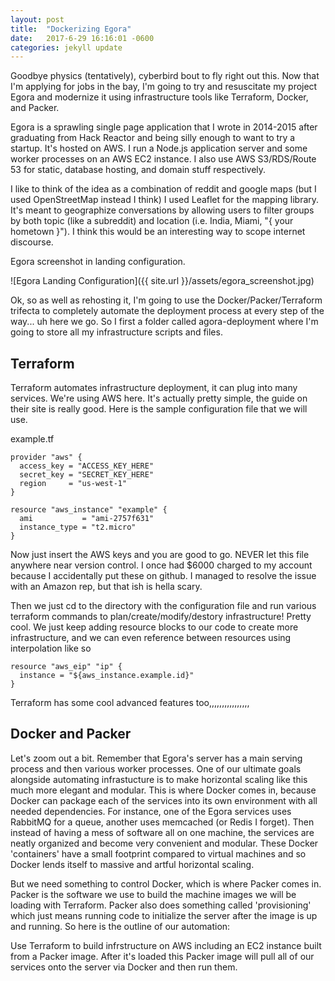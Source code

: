 ```yaml
---
layout: post
title:  "Dockerizing Egora"
date:   2017-6-29 16:16:01 -0600
categories: jekyll update
---
```



Goodbye physics (tentatively), cyberbird bout to fly right out this. Now that I'm applying for jobs in the bay, I'm going to try and resuscitate my project Egora and modernize it using infrastructure tools like Terraform, Docker, and Packer.

Egora is a sprawling single page application that I wrote in 2014-2015 after graduating from Hack Reactor and being silly enough to want to try a startup. It's hosted on AWS. I run a Node.js application server and some worker processes on an AWS EC2 instance. I also use AWS S3/RDS/Route 53 for static, database hosting, and domain stuff respectively. 

I like to think of the idea as a combination of reddit and google maps (but I used OpenStreetMap instead I think) I used Leaflet for the mapping library. It's meant to geographize conversations by allowing users to filter groups by both topic (like a subreddit) and location (i.e. India, Miami, "{ your hometown }"). I think this would be an interesting way to scope internet discourse.

Egora screenshot in landing configuration.

![Egora Landing Configuration]({{ site.url }}/assets/egora_screenshot.jpg)

Ok, so as well as rehosting it, I'm going to use the Docker/Packer/Terraform trifecta to completely automate the deployment process at every step of the way... uh here we go. So I first a folder called agora-deployment where I'm going to store all my infrastructure scripts and files.



## Terraform

Terraform automates infrastructure deployment, it can plug into many services. We're using AWS here. It's actually pretty simple, the guide on their site is really good. Here is the sample configuration file that we will use.

example.tf
```
provider "aws" {
  access_key = "ACCESS_KEY_HERE"
  secret_key = "SECRET_KEY_HERE"
  region     = "us-west-1"
}

resource "aws_instance" "example" {
  ami           = "ami-2757f631"
  instance_type = "t2.micro"
}
```

Now just insert the AWS keys and you are good to go. NEVER let this file anywhere near version control. I once had $6000 charged to my account because I accidentally put these on github. I managed to resolve the issue with an Amazon rep, but that ish is hella scary.

Then we just cd to the directory with the configuration file and run various terraform commands to plan/create/modify/destory infrastructure! Pretty cool. We just keep adding resource blocks to our code to create more infrastructure, and we can even reference between resources using interpolation like so

```
resource "aws_eip" "ip" {
  instance = "${aws_instance.example.id}"
}
```

Terraform has some cool advanced features too,,,,,,,,,,,,,,,,



## Docker and Packer

Let's zoom out a bit. Remember that Egora's server has a main serving process and then various worker processes. One of our ultimate goals alongside automating infrastucture is to make horizontal scaling like this much more elegant and modular. This is where Docker comes in, because Docker can package each of the services into its own environment with all needed dependencies. For instance, one of the Egora services uses RabbitMQ for a queue, another uses memcached (or Redis I forget). Then instead of having a mess of software all on one machine, the services are neatly organized and become very convenient and modular. These Docker 'containers' have a small footprint compared to virtual machines and so Docker lends itself to massive and artful horizontal scaling.

But we need something to control Docker, which is where Packer comes in. Packer is the software we use to build the machine images we will be loading with Terraform. Packer also does something called 'provisioning' which just means running code to initialize the server after the image is up and running. So here is the outline of our automation:

Use Terraform to build infrstructure on AWS including an EC2 instance built from a Packer image. After it's loaded this Packer image will pull all of our services onto the server via Docker and then run them.











